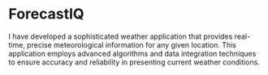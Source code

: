 # ForecastIQ
I have developed a sophisticated weather application that provides real-time, precise meteorological information for any given location. This application employs advanced algorithms and data integration techniques to ensure accuracy and reliability in presenting current weather conditions.
